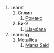 1. Learnt
   1. Сплин
      1. [Романс](/texts/сплин%20-%20романс.md)
   1. Би-2
      1. [Шамбала](/texts/би-2%20-%20шамбала.md)
1. Learning
   1. Metallica
      1. [Mama Said](/texts/metallica%20-%20mama%20said.md)

